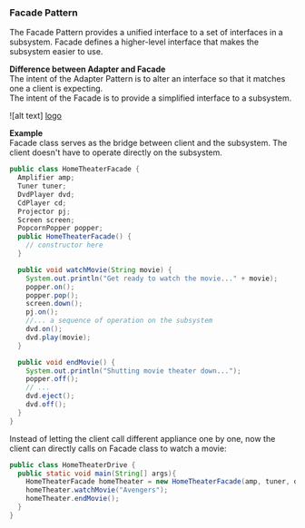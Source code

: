### Facade Pattern
The Facade Pattern provides a unified interface to a set of interfaces in a subsystem.
Facade defines a higher-level interface that makes the subsystem easier to use.

**Difference between Adapter and Facade**   
The intent of the Adapter Pattern is to alter an interface so that it matches one a client is expecting.  
The intent of the Facade is to provide a simplified interface to a subsystem.

![alt text] [logo]

[logo]: https://2.bp.blogspot.com/-7wnaTwo9mG0/WvfW-4gwetI/AAAAAAAACNI/g7XyQN595HA6qs-OdllfxDc6r_su0JfxACLcBGAs/s1600/facade-design-pattern.PNG, "Facade working principle "  


**Example**  
Facade class serves as the bridge between client and the subsystem. The client doesn't have to operate directly on the subsystem.  
```java
public class HomeTheaterFacade {
  Amplifier amp;
  Tuner tuner;
  DvdPlayer dvd;
  CdPlayer cd;
  Projector pj;
  Screen screen;
  PopcornPopper popper;
  public HomeTheaterFacade() {
    // constructor here
  }

  public void watchMovie(String movie) {
    System.out.println("Get ready to watch the movie..." + movie);
    popper.on();
    popper.pop();
    screen.down();
    pj.on();
    //... a sequence of operation on the subsystem
    dvd.on();
    dvd.play(movie);
  }

  public void endMovie() {
    System.out.println("Shutting movie theater down...");
    popper.off();
    // ...
    dvd.eject();
    dvd.off();
  }
}
```
Instead of letting the client call different appliance one by one, now the client can directly calls on Facade class to watch a movie:
```java
public class HomeTheaterDrive {
  public static void main(String[] args){
    HomeTheaterFacade homeTheater = new HomeTheaterFacade(amp, tuner, dvd, cd, projector);
    homeTheater.watchMovie("Avengers");
    homeTheater.endMovie();
  }
}
```